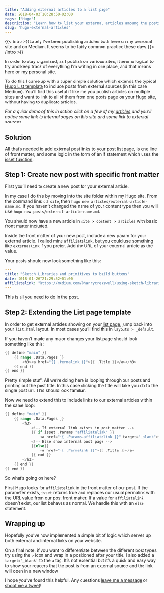 ```yaml
---
title: "Adding external articles to a list page"
date: 2018-04-03T10:28:50+02:00
tags: ["Hugo"]
description: "Learn how to list your external articles amoung the posts on your Hugo blog"
slug: "hugo-external-articles"
---
```


{{< intro >}}Lately I’ve been publishing articles both here on my personal site and on Medium. It seems to be fairly common practice these days.{{< /intro >}}

In order to stay organised, as I publish on various sites, it seems logical to try and keep track of everything I’m writing in one place, and that means here on my personal site.

To do this I came up with a super simple solution which extends the typical [Hugo List template](https://gohugo.io/templates/lists/) to include posts from external sources (in this case Medium). You’ll find this useful if like me you publish articles on multiple sites and want to link to all of them from one posts page on your [Hugo](https://gohugo.io/) site, without having to duplicate articles.

_For a quick demo of this in action click on a few of my [articles](/articles/) and you’ll notice some link to internal pages on this site and some link to external sources._

## Solution

All that’s needed to add external post links to your post list page, is one line of front matter, and some logic in the form of an If statement which uses the [isset function](https://gohugo.io/functions/isset/).

## Step 1: Create new post with specific front matter

First you’ll need to create a new post for your external article.

In my case I do this by moving into the site folder within my Hugo site. From the command line: `cd site`, then `hugo new articles/external-article-name.md`. If you haven’t changed the name of your content type then you will use `hugo new posts/external-article-name.md`.

You should now have a new article in `site > content > articles` with basic front matter included.

Inside the front matter of your new post, include a new param for your external article. I called mine `affiliatelink`, but you could use something like `externallink` if you prefer. Add the URL of your external article as the value.

Your posts should now look something like this:

```yaml
---
title: "Sketch Libraries and primitives to build buttons"
date: 2018-01-26T21:29:52+01:00
affiliatelink: "https://medium.com/@harrycresswell/using-sketch-libraries-and-primitives-to-build-an-even-better-system-of-buttons-ecc8f25486ac"
---

```

This is all you need to do in the post.

## Step 2: Extending the List page template

In order to get external articles showing on your [list page](https://gohugo.io/templates/lists/), jump back into your `list.html` layout. In most cases you’ll find this in `layouts > _default`.

If you haven’t made any major changes your list page should look something like this:

```go
{{ define "main" }}
    {{ range .Data.Pages }}
        <h3><a href="{{ .Permalink }}">{{ .Title }}</a></h3>
    {{ end }}
{{ end }}
```

Pretty simple stuff. All we’re doing here is looping through our posts and printing out the post title. In this case clicking the title will take you do to the single post url. This should look familiar.

Now we need to extend this to include links to our external articles within the same loop:

```go
{{ define "main" }}
    {{ range .Data.Pages }}
        <h3>
            <!-- If external link exists in post matter -->
            {{ if isset .Params "affiliatelink" }}
                <a href="{{ .Params.affiliatelink }}" target="_blank">{{ .Title }}</a><span>&#8599;</span>
            <!-- Else show internal post page -->
            {{else}}
                <a href="{{ .Permalink }}">{{ .Title }}</a>
            {{ end }}
        </h3>
    {{ end }}
{{ end }}
```

So what’s going on here?

First Hugo looks for `affiliatelink` in the front matter of our post. If the parameter exists, `isset` returns true and replaces our usual permalink with the URL value from our post front matter. If a value for `affiliatelink` doesn’t exist, our list behaves as normal. We handle this with an `else` statement.

## Wrapping up

Hopefully you’ve now implemented a simple bit of logic which serves up both external and internal links on your website.

On a final note, if you want to differentiate between the different post types try using the `↗` icon and wrap in a <span> positioned after your title. I also added a `target='_blank'` to the `a` tag. It’s not essential but it’s a quick and easy way to show your readers that the post is from an external source and the link will open in a new window

I hope you’ve found this helpful. Any questions [leave me a message](/contact/) or [shoot me a tweet](https://twitter.com/harrycresswell/)!

